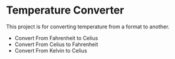 # Temperature Converter
This project is for converting temperature from a format to another. 
* Convert From Fahrenheit to Celius
* Convert From Celius to Fahrenheit
* Convert From Kelvin to Celius

